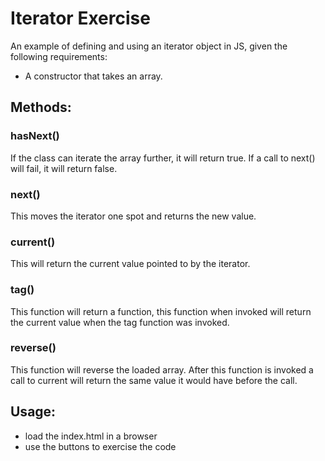 Iterator Exercise
=================
An example of defining and using an iterator object in JS, given the following requirements:

* A constructor that takes an array.
 
## Methods:
### hasNext()
If the class can iterate the array further, it will return true.
If a call to next() will fail, it will return false.
 
### next()
This moves the iterator one spot and returns the new value.
 
### current()
This will return the current value pointed to by the iterator.
 
### tag()
This function will return a function, this function when invoked will return 
the current value when the tag function was invoked. 
 
### reverse() 
This function will reverse the loaded array. After this function is invoked a 
call to current will return the same value it would have before the call.

Usage:
------
- load the index.html in a browser
- use the buttons to exercise the code
